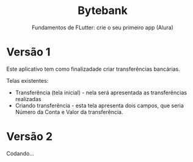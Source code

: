<h1 align='center'>
  Bytebank
</h1>

<p align='center'>
  Fundamentos de FLutter: crie o seu primeiro app (Alura)
</p>


<h1>Versão 1</h1>
<p>Este aplicativo tem como finalizadade criar transferências bancárias.</p>
Telas existentes:

- Transferência (tela inicial) - nela será apresentada as transferências realizadas
- Criando transferência - esta tela apresenta dois campos, que seria Número da Conta e Valor da transferência.

<h1>Versão 2</h2>
Codando...
